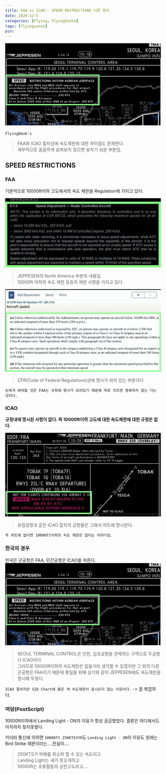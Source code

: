 ```yaml
---
title: FAA vs ICAO - SPEED RESTRICTIONS 다른 정의
date: 2020-12-5
categories: [Flying, FlyingSense]
tags: [flyingsense]
pin:
---
```

![speed](/img/flying/sense/faaicao/spd4.jpg)

`FlyingDeuk's`
> FAA와 ICAO 절차상에 속도제한에 대한 차이점도 존재한다. <br>
세부적으로 꼼꼼하게 살펴보지 않으면 놓치기 쉬운 부분임.

## SPEED RESTRICTIONS

### FAA
기본적으로 10000ft이하 고도에서의 속도 제한을 Regulation에 가지고 있다.

![faa](/img/flying/sense/faaicao/spd1.jpg)

>JEPPESEN의 North America 부분의 내용임. <br>
10000ft 이하의 속도 제한 등등의 제한 사항을 가지고 있다.

![faa](/img/flying/sense/faaicao/spd2.jpg)
>CFR(Code of Federal Regulations)상에 명시가 되어 있는 부분이다.

`눈여겨 봐야할 것은 FAA는 규정에 명시가 되어있기 때문에 따로 차트엔 중복하지 않는 다는 것이다.`

### ICAO
**규정내에 명시된 사항이 없다. 즉 10000ft이하 고도에 대한 속도제한에 대한 규정은 없다.**

![faa](/img/flying/sense/faaicao/spd3.jpg)

>유럽공항과 같은 ICAO 절차의 공항들은 그래서 차트에 명시한다. <br>

`즉 차트에 없다면 10000ft이하의 속도 제한은 없다는 이야기임.`

### 한국의 경우
한국은 군공항은 FAA, 민간공항은 ICAO를 따른다.
![faa](/img/flying/sense/faaicao/spd4.jpg)
>SEOUL TERMINAL CONTROL은 인천, 김포공항을 관제하는 구역으로 두공항다 ICAO이다. <br>
그러므로 10000ft이하의 속도제한은 없을거라 생각할 수 있겠지만 그 외의 다른 군공항은 FAA이기 때문에 통일을 위해 상기와 같이 JEPPESEN에도 속도제한을 명시해 두었다. <br>

`ICAO 절차지만 SID Chart에 붉은 색 속도제한이 표시되지 않는 이유이다.` -> 참 복잡하다.

### 여담(PostScript)
10000ft이하에서 Landing Light - ON의 이유가 항상 궁금했었다.
결론은 어디에서도 아직까지 찾지못했다.

카더라 통신에 의하면 `10000ft 250KTS이하`도 `Landing Light - ON`의 이유도 원래는 Bird Strike 때문이라는....전설이....
> 250KTS가 피해를 최소화 할 수 있는 속도이고 <br>
Landing Light는 새가 못오게하고 <br>
10000ft는 조류활동의 상한고도라고....

